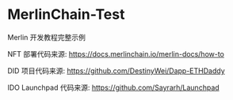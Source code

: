 # MerlinChain-Test
Merlin 开发教程完整示例

NFT 部署代码来源: https://docs.merlinchain.io/merlin-docs/how-to

DID 项目代码来源: https://github.com/DestinyWei/Dapp-ETHDaddy

IDO Launchpad 代码来源: https://github.com/Sayrarh/Launchpad